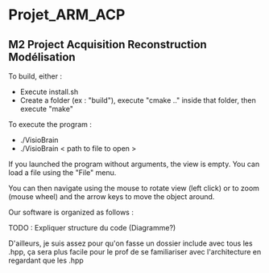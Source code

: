 # Projet_ARM_ACP
## M2 Project Acquisition Reconstruction Modélisation

To build, either : 
- Execute install.sh
- Create a folder (ex : "build"), execute "cmake .." inside that folder, then execute "make"
	
To execute the program : 
- ./VisioBrain
- ./VisioBrain < path to file to open >

If you launched the program without arguments, the view is empty. You can load a file using the "File" menu.

You can then navigate using the mouse to rotate view (left click) or to zoom (mouse wheel) and the arrow keys to move the object around.

Our software is organized as follows :

TODO : Expliquer structure du code (Diagramme?) 

D'ailleurs, je suis assez pour qu'on fasse un dossier include avec tous les .hpp, ça sera plus facile pour le prof de se familiariser avec l'architecture en regardant que les .hpp

  



